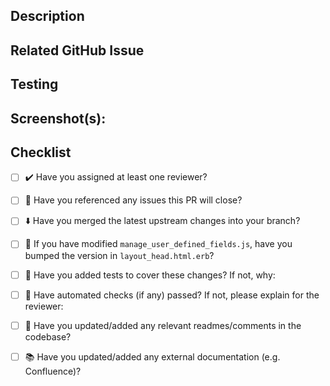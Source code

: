 ## Description
<!--- Describe your changes.  Why is this required?  What problem does it solve?  What functionality does it extend? -->

## Related GitHub Issue
<!--- Please link to GitHub Issue here: -->

## Testing
<!--- Please describe, in detail, how you tested your changes. -->

## Screenshot(s):
<!--- Optional screenshots of changes if relevant and helpful to reviewers -->

## Checklist

- [ ] ✔️ Have you assigned at least one reviewer?
- [ ] 🔗 Have you referenced any issues this PR will close?
- [ ] ⬇️ Have you merged the latest upstream changes into your branch? 
- [ ] 🔢 If you have modified `manage_user_defined_fields.js`, have you bumped the version in `layout_head.html.erb`?
- [ ] 🧪 Have you added tests to cover these changes?  If not, why:

- [ ] 🤖 Have automated checks (if any) passed?  If not, please explain for the reviewer:

- [ ] 📘 Have you updated/added any relevant readmes/comments in the codebase?
- [ ] 📚 Have you updated/added any external documentation (e.g. Confluence)?

